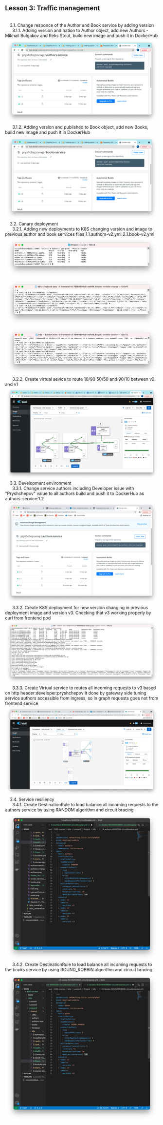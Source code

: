 &nbsp;&nbsp;<h2>Lesson 3: Traffic management </h2><br>
&nbsp;&nbsp;&nbsp;&nbsp;3.1. Change responce of the Author and Book service by adding version <br>
&nbsp;&nbsp;&nbsp;&nbsp;&nbsp;&nbsp;3.1.1. Adding version and nation to Author object, add new Authors - Mikhail Bulgakov and Reks Stout, build new image and push it in DockerHub <br>
![Screenshot](authors-service_images.png)
&nbsp;&nbsp;&nbsp;&nbsp;&nbsp;&nbsp;3.1.2. Adding version and published to Book object, add new Books, build new image and push it in DockerHub <br>
![Screenshot](books-service_images.png)
&nbsp;&nbsp;&nbsp;&nbsp;3.2. Canary deployment <br>
&nbsp;&nbsp;&nbsp;&nbsp;&nbsp;&nbsp;3.2.1. Adding new deployments to K8S changing version and image to previous author and  book services  files 1.1.authors-v2.yml 2.1.book-v2.yml <br>
![Screenshot](pods.png)
![Screenshot](authors.png)
![Screenshot](books.png)
&nbsp;&nbsp;&nbsp;&nbsp;&nbsp;&nbsp;3.2.2. Create virtual sevice to route 10/90 50/50 and 90/10 between v2 and v1
![Screenshot](kiali.png)
&nbsp;&nbsp;&nbsp;&nbsp;3.3. Development environment <br>
&nbsp;&nbsp;&nbsp;&nbsp;&nbsp;&nbsp;3.3.1. Change service authors including Developer issue with "Pryshchepov" value to all authors build and push it to DockerHub as authors-service:1.2<br>
![Screenshot](new_authors.png)
&nbsp;&nbsp;&nbsp;&nbsp;&nbsp;&nbsp;3.3.2. Create K8S deployment for new version changing in previous deployment image and version v3. Checking that v3 working properly by curl from frontend pod <br>
![Screenshot](authors-v3.png)
&nbsp;&nbsp;&nbsp;&nbsp;&nbsp;&nbsp;3.3.3. Create Virtual service to routes all incoming requests to v3 based on http header:developer:pryshchepov  It done by gateway side tuning service authors accessible from ingress, so in graph requests goes not from frontend service<br> 
![Screenshot](featureflag.png)
&nbsp;&nbsp;&nbsp;&nbsp;3.4. Service resiliency <br>
&nbsp;&nbsp;&nbsp;&nbsp;&nbsp;&nbsp;3.4.1. Create DestinationRule to load balance all incoming requests to the authors service by using RANDOM algorithm and circuit bracing<br>
![Screenshot](authors_random.png)
&nbsp;&nbsp;&nbsp;&nbsp;&nbsp;&nbsp;3.4.2. Create DestinationRule to load balance all incoming requests to the books service by using ROUND_ROBBIN algorithm and circuit bracing <br>
![Screenshot](books_round_robbin.png)
